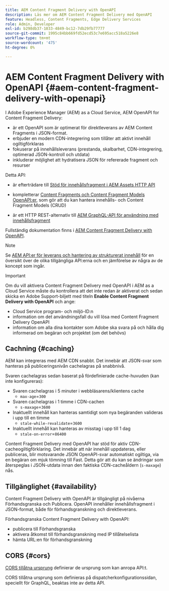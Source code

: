 ```yaml
---
title: AEM Content Fragment Delivery with OpenAPI
description: Läs mer om AEM Content Fragment Delivery med OpenAPI
feature: Headless, Content Fragments, Edge Delivery Services
role: Admin, Developer
exl-id: b298db37-1033-4849-bc12-7db29fb77777
source-git-commit: 1995c84bb669fd52ecd53c7e695acc518a5226e8
workflow-type: tm+mt
source-wordcount: '475'
ht-degree: 0%

---
```



# AEM Content Fragment Delivery with OpenAPI {#aem-content-fragment-delivery-with-openapi}

I Adobe Experience Manager (AEM) as a Cloud Service, AEM OpenAPI for Content Fragment Delivery:

* är ett OpenAPI som är optimerat för direktleverans av AEM Content Fragments i JSON-format.
* erbjuder en modern CDN-integrering som tillåter att aktivt innehåll ogiltigförklaras
* fokuserar på innehållsleverans (prestanda, skalbarhet, CDN-integrering, optimerad JSON-kontroll och utdata)
* inkluderar möjlighet att hydratisera JSON för refererade fragment och resurser

Detta API:

* är efterträdare till [Stöd för innehållsfragment i AEM Assets HTTP API](/help/assets/content-fragments/assets-api-content-fragments.md)

* kompletterar [Content Fragments och Content Fragment Models OpenAPI:er](/help/headless/content-fragment-openapis.md), som gör att du kan hantera innehålls- och Content Fragment Models (CRUD)

* är ett HTTP REST-alternativ till [AEM GraphQL-API för användning med innehållsfragment](/help/headless/graphql-api/content-fragments.md)

Fullständig dokumentation finns i [AEM Content Fragment Delivery with OpenAPI](https://developer.adobe.com/experience-cloud/experience-manager-apis/api/stable/contentfragments/delivery/).

>[!NOTE]
>
>Se [AEM API:er för leverans och hantering av strukturerat innehåll](/help/headless/apis-headless-and-content-fragments.md) för en översikt över de olika tillgängliga API:erna och en jämförelse av några av de koncept som ingår.

>[!IMPORTANT]
>
>Om du vill aktivera Content Fragment Delivery med OpenAPI i AEM as a Cloud Service måste du kontrollera att det inte redan är aktiverat och sedan skicka en Adobe Support-biljett med titeln **Enable Content Fragment Delivery with OpenAPI** och ange:
>
>* Cloud Service program- och miljö-ID:n
>* information om det användningsfall du vill lösa med Content Fragment Delivery OpenAPI
>* information om alla dina kontakter som Adobe ska svara på och hålla dig informerad om begäran och projektet (om det behövs)

## Cachning {#caching}

AEM kan integreras med AEM CDN snabbt. Det innebär att JSON-svar som hanteras på publiceringsnivån cachelagras på snabbnivå.

Svaren cachelagras sedan baserat på fördefinierade cache-huvuden (kan inte konfigureras):

* Svaren cachelagras i 5 minuter i webbläsarens/klientens cache
   * `max-age`=`300`
* Svaren cachelagras i 1 timme i CDN-cachen
   * `s-maxage`=`3600`
* Inaktuellt innehåll kan hanteras samtidigt som nya begäranden valideras i upp till en timme
   * `stale-while-revalidate`=`3600`
* Inaktuellt innehåll kan hanteras av misstag i upp till 1 dag
   * `stale-on-error`=`86400`

Content Fragment Delivery med OpenAPI har stöd för aktiv CDN-cacheogiltigförklaring. Det innebär att när innehåll uppdateras, eller publiceras, blir motsvarande JSON OpenAPI-svar automatiskt ogiltiga, via en begäran om mjuk tömning till Fast. Detta gör att du kan se ändringar som återspeglas i JSON-utdata innan den faktiska CDN-cacheåldern (`s-maxage`) nås.

## Tillgänglighet {#availability}

Content Fragment Delivery with OpenAPI är tillgängligt på nivåerna Förhandsgranska och Publicera. OpenAPI innehåller innehållsfragment i JSON-format, både för förhandsgranskning och direktleverans.

Förhandsgranska Content Fragment Delivery with OpenAPI:

* publicera till Förhandsgranska
* aktivera åtkomst till förhandsgranskning med IP tillåtelselista
* hämta URL:en för förhandsgranskning

## CORS {#cors}

[CORS tillåtna ursprung](/help/headless/deployment/cross-origin-resource-sharing.md) definierar de ursprung som kan anropa API:t.

CORS tillåtna ursprung som definieras på dispatcherkonfigurationssidan, speciellt för GraphQL, beaktas inte av detta API.

<!-- 
## API Rate Limits {#api-rate-limits}
-->

<!-- 
## Limitations {#limitations}
-->
